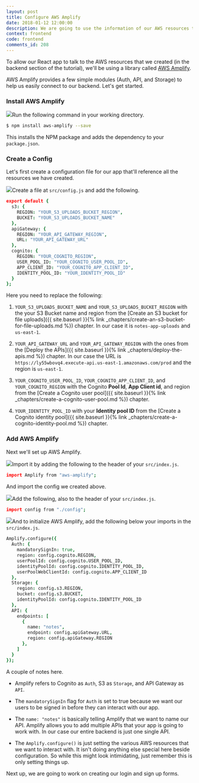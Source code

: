 ```yaml
---
layout: post
title: Configure AWS Amplify
date: 2018-01-12 12:00:00
description: We are going to use the information of our AWS resources to configure AWS Amplify in our React app. We'll call the Amplify.configure() method when our app first loads.
context: frontend
code: frontend
comments_id: 208
---
```


To allow our React app to talk to the AWS resources that we created (in the backend section of the tutorial), we'll be using a library called [AWS Amplify](https://github.com/aws/aws-amplify). 

AWS Amplify provides a few simple modules (Auth, API, and Storage) to help us easily connect to our backend. Let's get started.

### Install AWS Amplify

<img class="code-marker" src="{{ site.baseurl }}/assets/s.png" />Run the following command in your working directory.

``` bash
$ npm install aws-amplify --save
```

This installs the NPM package and adds the dependency to your `package.json`.

### Create a Config

Let's first create a configuration file for our app that'll reference all the resources we have created.

<img class="code-marker" src="{{ site.baseurl }}/assets/s.png" />Create a file at `src/config.js` and add the following.

``` coffee
export default {
  s3: {
    REGION: "YOUR_S3_UPLOADS_BUCKET_REGION",
    BUCKET: "YOUR_S3_UPLOADS_BUCKET_NAME"
  },
  apiGateway: {
    REGION: "YOUR_API_GATEWAY_REGION",
    URL: "YOUR_API_GATEWAY_URL"
  },
  cognito: {
    REGION: "YOUR_COGNITO_REGION",
    USER_POOL_ID: "YOUR_COGNITO_USER_POOL_ID",
    APP_CLIENT_ID: "YOUR_COGNITO_APP_CLIENT_ID",
    IDENTITY_POOL_ID: "YOUR_IDENTITY_POOL_ID"
  }
};
```

Here you need to replace the following:

1. `YOUR_S3_UPLOADS_BUCKET_NAME` and `YOUR_S3_UPLOADS_BUCKET_REGION` with the your S3 Bucket name and region from the [Create an S3 bucket for file uploads]({{ site.baseurl }}{% link _chapters/create-an-s3-bucket-for-file-uploads.md %}) chapter. In our case it is `notes-app-uploads` and `us-east-1`.

2. `YOUR_API_GATEWAY_URL` and `YOUR_API_GATEWAY_REGION` with the ones from the [Deploy the APIs]({{ site.baseurl }}{% link _chapters/deploy-the-apis.md %}) chapter. In our case the URL is `https://ly55wbovq4.execute-api.us-east-1.amazonaws.com/prod` and the region is `us-east-1`.

3. `YOUR_COGNITO_USER_POOL_ID`, `YOUR_COGNITO_APP_CLIENT_ID`, and `YOUR_COGNITO_REGION` with the Cognito **Pool Id**, **App Client id**, and region from the [Create a Cognito user pool]({{ site.baseurl }}{% link _chapters/create-a-cognito-user-pool.md %}) chapter.

4. `YOUR_IDENTITY_POOL_ID` with your **Identity pool ID** from the [Create a Cognito identity pool]({{ site.baseurl }}{% link _chapters/create-a-cognito-identity-pool.md %}) chapter.

### Add AWS Amplify

Next we'll set up AWS Amplify.

<img class="code-marker" src="{{ site.baseurl }}/assets/s.png" />Import it by adding the following to the header of your `src/index.js`.

``` coffee
import Amplify from "aws-amplify";
```

And import the config we created above. 

<img class="code-marker" src="{{ site.baseurl }}/assets/s.png" />Add the following, also to the header of your `src/index.js`.

``` coffee
import config from "./config";
```

<img class="code-marker" src="{{ site.baseurl }}/assets/s.png" />And to initialize AWS Amplify, add the following below your imports in the `src/index.js`.

``` coffee
Amplify.configure({
  Auth: {
    mandatorySignIn: true,
    region: config.cognito.REGION,
    userPoolId: config.cognito.USER_POOL_ID,
    identityPoolId: config.cognito.IDENTITY_POOL_ID,
    userPoolWebClientId: config.cognito.APP_CLIENT_ID
  },
  Storage: {
    region: config.s3.REGION,
    bucket: config.s3.BUCKET,
    identityPoolId: config.cognito.IDENTITY_POOL_ID
  },
  API: {
    endpoints: [
      {
        name: "notes",
        endpoint: config.apiGateway.URL,
        region: config.apiGateway.REGION
      },
    ]
  }
});
```

A couple of notes here.

- Amplify refers to Cognito as `Auth`, S3 as `Storage`, and API Gateway as `API`.

- The `mandatorySignIn` flag for `Auth` is set to true because we want our users to be signed in before they can interact with our app.

- The `name: "notes"` is basically telling Amplify that we want to name our API. Amplify allows you to add multiple APIs that your app is going to work with. In our case our entire backend is just one single API.

- The `Amplify.configure()` is just setting the various AWS resources that we want to interact with. It isn't doing anything else special here beside configuration. So while this might look intimidating, just remember this is only setting things up. 

Next up, we are going to work on creating our login and sign up forms.
